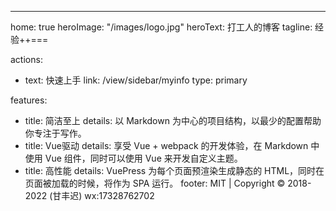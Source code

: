 ---
home: true
heroImage: "/images/logo.jpg"
heroText: 打工人的博客
tagline: 经验++===

actions:
  - text: 快速上手
    link: /view/sidebar/myinfo
    type: primary

features:
  - title: 简洁至上
    details: 以 Markdown 为中心的项目结构，以最少的配置帮助你专注于写作。
  - title: Vue驱动
    details: 享受 Vue + webpack 的开发体验，在 Markdown 中使用 Vue 组件，同时可以使用 Vue 来开发自定义主题。
  - title: 高性能
    details: VuePress 为每个页面预渲染生成静态的 HTML，同时在页面被加载的时候，将作为 SPA 运行。
footer: MIT  | Copyright © 2018-2022 (甘丰迟)  wx:17328762702
